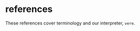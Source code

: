 <div class="short">

# references

These references cover terminology and our interpreter, `vere`.

</div>